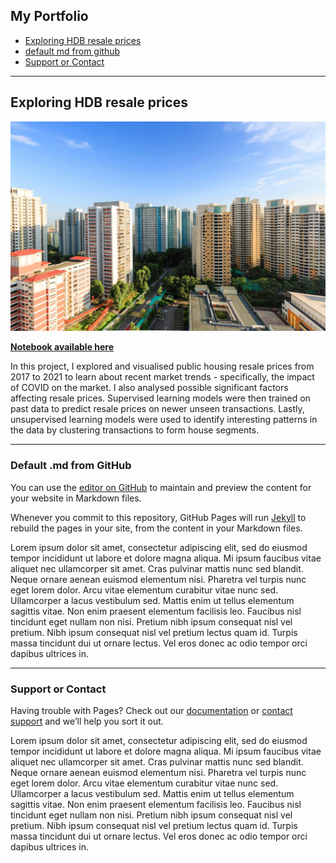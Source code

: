 

## My Portfolio
- [Exploring HDB resale prices](#exploring-hdb-resale-prices)
- [default md from github](#default-md-from-github)
- [Support or Contact](#support-or-contact)

---
<a id="exploring-hdb-resale-prices"> </a>

## Exploring HDB resale prices
![HDB](/images/HDB.jpg)
<!-- <p align="center"> -->
**[Notebook available here](https://nbviewer.jupyter.org/github/samuel-lwl/samuel-lwl.github.io/blob/master/projects/analysis.ipynb)**
<!-- </p> -->

In this project, I explored and visualised public housing resale prices from 2017 to 2021 to learn about recent market trends - specifically, the impact of COVID on the market. I also analysed possible significant factors affecting resale prices. Supervised learning models were then trained on past data to predict resale prices on newer unseen transactions. Lastly, unsupervised learning models were used to identify interesting patterns in the data by clustering transactions to form house segments.

---

<a id="default-md-from-github"> </a>

### Default .md from GitHub
You can use the [editor on GitHub](https://github.com/samuel-lwl/samuel-lwl.github.io/edit/master/README.md) to maintain and preview the content for your website in Markdown files.

Whenever you commit to this repository, GitHub Pages will run [Jekyll](https://jekyllrb.com/) to rebuild the pages in your site, from the content in your Markdown files.


Lorem ipsum dolor sit amet, consectetur adipiscing elit, sed do eiusmod tempor incididunt ut labore et dolore magna aliqua. Mi ipsum faucibus vitae aliquet nec ullamcorper sit amet. Cras pulvinar mattis nunc sed blandit. Neque ornare aenean euismod elementum nisi. Pharetra vel turpis nunc eget lorem dolor. Arcu vitae elementum curabitur vitae nunc sed. Ullamcorper a lacus vestibulum sed. Mattis enim ut tellus elementum sagittis vitae. Non enim praesent elementum facilisis leo. Faucibus nisl tincidunt eget nullam non nisi. Pretium nibh ipsum consequat nisl vel pretium. Nibh ipsum consequat nisl vel pretium lectus quam id. Turpis massa tincidunt dui ut ornare lectus. Vel eros donec ac odio tempor orci dapibus ultrices in.

---

<a id="support-or-contact"> </a>

### Support or Contact

Having trouble with Pages? Check out our [documentation](https://docs.github.com/categories/github-pages-basics/) or [contact support](https://support.github.com/contact) and we’ll help you sort it out.

Lorem ipsum dolor sit amet, consectetur adipiscing elit, sed do eiusmod tempor incididunt ut labore et dolore magna aliqua. Mi ipsum faucibus vitae aliquet nec ullamcorper sit amet. Cras pulvinar mattis nunc sed blandit. Neque ornare aenean euismod elementum nisi. Pharetra vel turpis nunc eget lorem dolor. Arcu vitae elementum curabitur vitae nunc sed. Ullamcorper a lacus vestibulum sed. Mattis enim ut tellus elementum sagittis vitae. Non enim praesent elementum facilisis leo. Faucibus nisl tincidunt eget nullam non nisi. Pretium nibh ipsum consequat nisl vel pretium. Nibh ipsum consequat nisl vel pretium lectus quam id. Turpis massa tincidunt dui ut ornare lectus. Vel eros donec ac odio tempor orci dapibus ultrices in.

